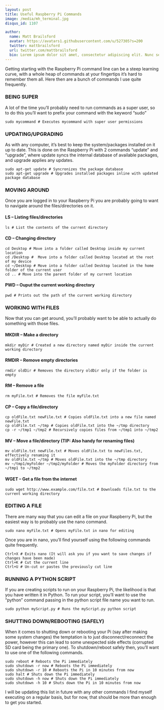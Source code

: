 ```yaml
---
layout: post
title: Useful Raspberry Pi Commands
image: /media/mh_terminal.jpg
disqus_id: 1107

author:
  name: Matt Brailsford
  avatar: https://avatars1.githubusercontent.com/u/527305?s=200
  twitter: mattbrailsford
  url: twitter.com/mattbrailsford
  bio: Lorem ipsum dolor sit amet, consectetur adipiscing elit. Nunc sed dui nec quam vestibulum semper non vel massa. Mauris vitae gravida sem. Vestibulum rutrum leo sit amet mi viverra, sit amet cursus metus consequat.
---
```


Getting starting with the Raspberry Pi command line can be a steep learning curve, with a whole heap of commands at your fingertips it’s hard to remember them all. Here then are a bunch of commands I use quite frequently.

### BEING SUPER

A lot of the time you’ll probably need to run commands as a super user, so to do this you’ll want to prefix your command with the keyword “sudo”

<pre class="line-numbers language-bash" data-line><code>sudo mycommand # Executes mycommand with super user permissions</code></pre>

### UPDATING/UPGRADING

As with any computer, it’s best to keep the system/packages installed on it up to date. This is done on the Raspberry Pi with 2 commands “update” and “upgrade”, where update syncs the internal database of available packages, and upgrade applies any updates.

<pre class="line-numbers language-bash" data-line><code>sudo apt-get update # Syncronizes the package database
sudo apt-get upgrade # Upgrades installed packages inline with updated package database</code></pre>

### MOVING AROUND

Once you are logged in to your Raspberry Pi you are probably going to want to navigate around the files/directories on it.

#### LS – Listing files/directories
<pre class="line-numbers language-bash" data-line><code>ls # List the contents of the current directory</code></pre>

#### CD – Changing directory
<pre class="line-numbers language-bash" data-line><code>cd Desktop # Move into a folder called Desktop inside my current location
cd /Desktop #  Move into a folder called Desktop located at the root of my device
cd ~/Desktop # Move into a folder called Desktop located in the home folder of the current user
cd .. # Move into the parent folder of my current location</code></pre>

#### PWD – Ouput the current working directory
<pre class="line-numbers language-bash" data-line><code>pwd # Prints out the path of the current working directory</code></pre>

### WORKING WITH FILES

Now that you can get around, you’ll probably want to be able to actually do something with those files.

#### MKDIR – Make a directory

<pre class="line-numbers language-bash" data-line><code>mkdir myDir # Created a new directory named myDir inside the current working directory</code></pre>

#### RMDIR – Remove empty directories

<pre class="line-numbers language-bash" data-line><code>rmdir oldDir # Removes the directory oldDir only if the folder is empty</code></pre>

#### RM – Remove a file

<pre class="line-numbers language-bash" data-line><code>rm myFile.txt # Removes the file myFile.txt</code></pre>

#### CP – Copy a file/directory

<pre class="line-numbers language-bash" data-line><code>cp oldFile.txt newFile.txt # Copies oldFile.txt into a new file named newFile.txt
cp oldFile.txt ~/tmp # Copies oldFile.txt into the ~/tmp directory
cp -r ~/tmp1 ~/tmp2 # Recursively copies files from ~/tmp1 into ~/tmp2</code></pre>

#### MV – Move a file/directory (TIP: Also handy for renaming files)

<pre class="line-numbers language-bash" data-line><code>mv oldFile.txt newFile.txt # Moves oldFile.txt to newFiles.txt, effectively renaming it
mv oldFile.txt ~/tmp # Moves oldFile.txt into the ~/tmp directory
mv ~/tmp1/myFolder ~/tmp2/myFolder # Moves the myFolder directory from ~/tmp1 to ~/tmp2</code></pre>

#### WGET – Get a file from the internet

<pre class="line-numbers language-bash" data-line><code>sudo wget http://www.example.com/file.txt # Downloads file.txt to the current working directory</code></pre>

### EDITING A FILE

There are many way that you can edit a file on your Raspberry Pi, but the easiest way is to probably use the nano command.

<pre class="line-numbers language-bash" data-line><code>sudo nano myFile.txt # Opens myFile.txt in nano for editing</code></pre>

Once you are in nano, you’ll find yourself using the following commands quite frequently.

<pre class="line-numbers language-bash" data-line><code>Ctrl+X # Exits nano (It will ask you if you want to save changes if changes have been made)
Ctrl+K # Cut the current line
Ctrl+U # Un-cut or pastes the previously cut line</code></pre>

### RUNNING A PYTHON SCRIPT

If you are creating scripts to run on your Raspberry Pi, the likelihood is that you have written it in Python. To run your script, you’ll want to use the “python” command passing in the python script file name you want to run.

<pre class="line-numbers language-bash" data-line><code>sudo python myScript.py # Runs the myScript.py python script</code></pre>

### SHUTTING DOWN/REBOOTING (SAFELY)

When it comes to shutting down or rebooting your Pi (say after making some system changes) the temptation is to just disconnect/reconnect the power, however this can lead to some unexpected side effects (corrupted SD card being the primary one). To shutdown/reboot safely then, you’ll want to use one of the following commands.

<pre class="line-numbers language-bash" data-line><code>sudo reboot # Reboots the Pi immediately
sudo shutdown -r now # Reboots the Pi immediately
sudo shutdown -r 10 # Reboots the Pi in 10 minutes from now
sudo halt # Shuts down the Pi immediately
sudo shutdown -h now # Shuts down the Pi immediately
sudo shutdown -h 10 # Shuts down the Pi in 10 minutes from now</code></pre>

I will be updating this list in future with any other commands I find myself executing on a regular basis, but for now, that should be more than enough to get you started.